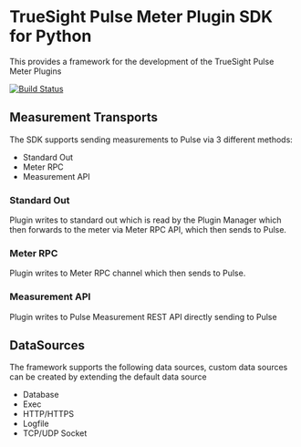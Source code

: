 TrueSight Pulse Meter Plugin SDK for Python
===========================================

This provides a framework for the development of the TrueSight Pulse Meter Plugins

[![Build Status](https://travis-ci.org/boundary/meter-plugin-sdk-python.svg?branch=develop)](https://travis-ci.org/boundary/meter-plugin-sdk-python)


Measurement Transports
----------------------

The SDK supports sending measurements to Pulse via 3 different methods:

- Standard Out
- Meter RPC
- Measurement API

### Standard Out

Plugin writes to standard out which is read by the Plugin Manager which then forwards to the meter via Meter RPC API, which then sends to Pulse.

### Meter RPC

Plugin writes to Meter RPC channel which then sends to Pulse.

### Measurement API

Plugin writes to Pulse Measurement REST API directly sending to Pulse

DataSources
-----------

The framework supports the following data sources, custom data sources can be created by extending the default data source

- Database
- Exec
- HTTP/HTTPS
- Logfile
- TCP/UDP Socket
